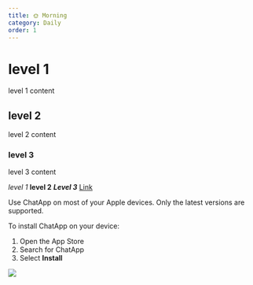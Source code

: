 ```yaml
---
title: 🌞 Morning
category: Daily
order: 1
---
```


# level 1
level 1 content
## level 2
level 2 content
### level 3
level 3 content

*level 1*
**level 2**
***Level 3***
[Link](http://example.com)

Use ChatApp on most of your Apple devices. Only the latest versions are supported.

To install ChatApp on your device:

1. Open the App Store
2. Search for ChatApp
3. Select **Install**

![](//placehold.it/800x600)

